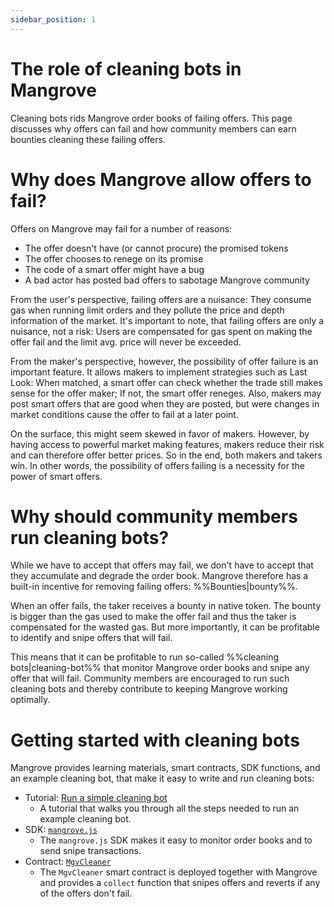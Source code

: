 ```yaml
---
sidebar_position: 1
---
```

# The role of cleaning bots in Mangrove
Cleaning bots rids Mangrove order books of failing offers. This page discusses why offers can fail and how community members can earn bounties cleaning these failing offers.

# Why does Mangrove allow offers to fail?
Offers on Mangrove may fail for a number of reasons:

* The offer doesn't have (or cannot procure) the promised tokens
* The offer chooses to renege on its promise
* The code of a smart offer might have a bug
* A bad actor has posted bad offers to sabotage Mangrove community

From the user's perspective, failing offers are a nuisance: They consume gas when running limit orders and they pollute the price and depth information of the market. It's important to note, that failing offers are only a nuisance, not a risk: Users are compensated for gas spent on making the offer fail and the limit avg. price will never be exceeded.

From the maker's perspective, however, the possibility of offer failure is an important feature. It allows makers to implement strategies such as Last Look: When matched, a smart offer can check whether the trade still makes sense for the offer maker; If not, the smart offer reneges. Also, makers may post smart offers that are good when they are posted, but were changes in market conditions cause the offer to fail at a later point.

On the surface, this might seem skewed in favor of makers. However, by having access to powerful market making features, makers reduce their risk and can therefore offer better prices. So in the end, both makers and takers win.
In other words, the possibility of offers failing is a necessity for the power of smart offers.


# Why should community members run cleaning bots?
While we have to accept that offers may fail, we don't have to accept that they accumulate and degrade the order book. Mangrove therefore has a built-in incentive for removing failing offers: %%Bounties|bounty%%.

When an offer fails, the taker receives a bounty in native token. The bounty is bigger than the gas used to make the offer fail and thus the taker is compensated for the wasted gas. But more importantly, it can be profitable to identify and snipe offers that will fail.

This means that it can be profitable to run so-called %%cleaning bots|cleaning-bot%% that monitor Mangrove order books and snipe any offer that will fail. Community members are encouraged to run such cleaning bots and thereby contribute to keeping Mangrove working optimally.


# Getting started with cleaning bots
Mangrove provides learning materials, smart contracts, SDK functions, and an example cleaning bot, that make it easy to write and run cleaning bots:

- Tutorial: [Run a simple cleaning bot](../getting-started/run-a-simple-cleaning-bot)
  - A tutorial that walks you through all the steps needed to run an example cleaning bot.
- SDK: [`mangrove.js`](../../SDK/README.md)
  - The `mangrove.js` SDK makes it easy to monitor order books and to send snipe transactions.
- Contract: [`MgvCleaner`](https://github.com/mangrovedao/mangrove-core/blob/d6a2aae336a7ea89abe2479ab797b5ffcd5abb02/src/periphery/MgvCleaner.sol)
  - The `MgvCleaner` smart contract is deployed together with Mangrove and provides a `collect` function that snipes  offers and reverts if any of the offers don't fail.
